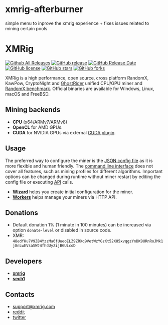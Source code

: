 # xmrig-afterburner
simple menu to inprove the xmrig experience + fixes issues related to mining certain pools

# XMRig

[![Github All Releases](https://img.shields.io/github/downloads/xmrig/xmrig/total.svg)](https://github.com/xmrig/xmrig/releases)
[![GitHub release](https://img.shields.io/github/release/xmrig/xmrig/all.svg)](https://github.com/xmrig/xmrig/releases)
[![GitHub Release Date](https://img.shields.io/github/release-date/xmrig/xmrig.svg)](https://github.com/xmrig/xmrig/releases)
[![GitHub license](https://img.shields.io/github/license/xmrig/xmrig.svg)](https://github.com/xmrig/xmrig/blob/master/LICENSE)
[![GitHub stars](https://img.shields.io/github/stars/xmrig/xmrig.svg)](https://github.com/xmrig/xmrig/stargazers)
[![GitHub forks](https://img.shields.io/github/forks/xmrig/xmrig.svg)](https://github.com/xmrig/xmrig/network)

XMRig is a high performance, open source, cross platform RandomX, KawPow, CryptoNight and [GhostRider](https://github.com/xmrig/xmrig/tree/master/src/crypto/ghostrider#readme) unified CPU/GPU miner and [RandomX benchmark](https://xmrig.com/benchmark). Official binaries are available for Windows, Linux, macOS and FreeBSD.

## Mining backends
- **CPU** (x64/ARMv7/ARMv8)
- **OpenCL** for AMD GPUs.
- **CUDA** for NVIDIA GPUs via external [CUDA plugin](https://github.com/xmrig/xmrig-cuda).

## Usage
The preferred way to configure the miner is the [JSON config file](https://xmrig.com/docs/miner/config) as it is more flexible and human friendly. The [command line interface](https://xmrig.com/docs/miner/command-line-options) does not cover all features, such as mining profiles for different algorithms. Important options can be changed during runtime without miner restart by editing the config file or executing [API](https://xmrig.com/docs/miner/api) calls.

* **[Wizard](https://xmrig.com/wizard)** helps you create initial configuration for the miner.
* **[Workers](http://workers.xmrig.info)** helps manage your miners via HTTP API.

## Donations
* Default donation 1% (1 minute in 100 minutes) can be increased via option `donate-level` or disabled in source code.
* XMR: `48edfHu7V9Z84YzzMa6fUueoELZ9ZRXq9VetWzYGzKt52XU5xvqgzYnDK9URnRoJMk1j8nLwEVsaSWJ4fhdUyZijBGUicoD`

## Developers
* **[xmrig](https://github.com/xmrig)**
* **[sech1](https://github.com/SChernykh)**

## Contacts
* support@xmrig.com
* [reddit](https://www.reddit.com/user/XMRig/)
* [twitter](https://twitter.com/xmrig_dev)

